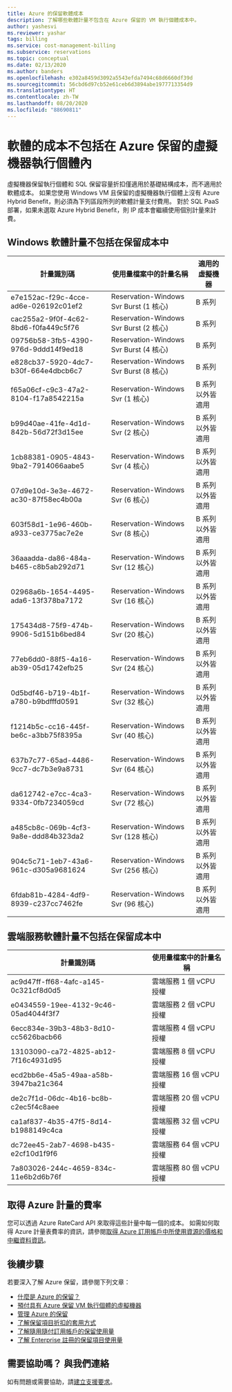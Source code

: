 ```yaml
---
title: Azure 的保留軟體成本
description: 了解哪些軟體計量不包含在 Azure 保留的 VM 執行個體成本中。
author: yashesvi
ms.reviewer: yashar
tags: billing
ms.service: cost-management-billing
ms.subservice: reservations
ms.topic: conceptual
ms.date: 02/13/2020
ms.author: banders
ms.openlocfilehash: e302a8459d3092a5543efda7494c68d6660df39d
ms.sourcegitcommit: 56cbd6d97cb52e61ceb6d3894abe1977713354d9
ms.translationtype: HT
ms.contentlocale: zh-TW
ms.lasthandoff: 08/20/2020
ms.locfileid: "88690811"
---
```

# <a name="software-costs-not-included-with-azure-reserved-vm-instances"></a>軟體的成本不包括在 Azure 保留的虛擬機器執行個體內

虛擬機器保留執行個體和 SQL 保留容量折扣僅適用於基礎結構成本，而不適用於軟體成本。 如果您使用 Windows VM 且保留的虛擬機器執行個體上沒有 Azure Hybrid Benefit，則必須為下列區段所列的軟體計量支付費用。 對於 SQL PaaS 部署，如果未選取 Azure Hybrid Benefit，則 IP 成本會繼續使用個別計量來計費。

## <a name="windows-software-meters-not-included-in-reservation-cost"></a>Windows 軟體計量不包括在保留成本中

| 計量識別碼 | 使用量檔案中的計量名稱 | 適用的虛擬機器 |
| ------- | ------------------------| --- |
| e7e152ac-f29c-4cce-ad6e-026192c01ef2 | Reservation-Windows Svr Burst (1 核心) | B 系列 |
| cac255a2-9f0f-4c62-8bd6-f0fa449c5f76 | Reservation-Windows Svr Burst (2 核心) | B 系列 |
| 09756b58-3fb5-4390-976d-9ddd14f9ed18 | Reservation-Windows Svr Burst (4 核心) | B 系列 |
| e828cb37-5920-4dc7-b30f-664e4dbcb6c7 | Reservation-Windows Svr Burst (8 核心) | B 系列 |
| f65a06cf-c9c3-47a2-8104-f17a8542215a | Reservation-Windows Svr (1 核心) | B 系列以外皆適用 |
| b99d40ae-41fe-4d1d-842b-56d72f3d15ee | Reservation-Windows Svr (2 核心) | B 系列以外皆適用 |
| 1cb88381-0905-4843-9ba2-7914066aabe5 | Reservation-Windows Svr (4 核心) | B 系列以外皆適用 |
| 07d9e10d-3e3e-4672-ac30-87f58ec4b00a | Reservation-Windows Svr (6 核心) | B 系列以外皆適用 |
| 603f58d1-1e96-460b-a933-ce3775ac7e2e | Reservation-Windows Svr (8 核心) | B 系列以外皆適用 |
| 36aaadda-da86-484a-b465-c8b5ab292d71 | Reservation-Windows Svr (12 核心) | B 系列以外皆適用 |
| 02968a6b-1654-4495-ada6-13f378ba7172 | Reservation-Windows Svr (16 核心) | B 系列以外皆適用 |
| 175434d8-75f9-474b-9906-5d151b6bed84 | Reservation-Windows Svr (20 核心) | B 系列以外皆適用 |
| 77eb6dd0-88f5-4a16-ab39-05d1742efb25 | Reservation-Windows Svr (24 核心) | B 系列以外皆適用 |
| 0d5bdf46-b719-4b1f-a780-b9bdfffd0591 | Reservation-Windows Svr (32 核心) | B 系列以外皆適用 |
| f1214b5c-cc16-445f-be6c-a3bb75f8395a | Reservation-Windows Svr (40 核心) | B 系列以外皆適用 |
| 637b7c77-65ad-4486-9cc7-dc7b3e9a8731 | Reservation-Windows Svr (64 核心) | B 系列以外皆適用 |
| da612742-e7cc-4ca3-9334-0fb7234059cd | Reservation-Windows Svr (72 核心) | B 系列以外皆適用 |
| a485cb8c-069b-4cf3-9a8e-ddd84b323da2 | Reservation-Windows Svr (128 核心) | B 系列以外皆適用 |
| 904c5c71-1eb7-43a6-961c-d305a9681624 | Reservation-Windows Svr (256 核心) | B 系列以外皆適用 |
| 6fdab81b-4284-4df9-8939-c237cc7462fe | Reservation-Windows Svr (96 核心) | B 系列以外皆適用 |

## <a name="cloud-services-software-meters-not-included-in-reservation-cost"></a>雲端服務軟體計量不包括在保留成本中

| 計量識別碼 | 使用量檔案中的計量名稱 |
| ------- | ------------------------|
|ac9d47ff-ff68-4afc-a145-0c321cf8d0d5|雲端服務 1 個 vCPU 授權|
|e0434559-19ee-4132-9c46-05ad4044f3f7|雲端服務 2 個 vCPU 授權|
|6ecc834e-39b3-48b3-8d10-cc5626bacb66|雲端服務 4 個 vCPU 授權|
|13103090-ca72-4825-ab12-7f16c4931d95|雲端服務 8 個 vCPU 授權|
|ecd2bb6e-45a5-49aa-a58b-3947ba21c364|雲端服務 16 個 vCPU 授權|
|de2c7f1d-06dc-4b16-bc8b-c2ec5f4c8aee|雲端服務 20 個 vCPU 授權|
|ca1af837-4b35-47f5-8d14-b1988149c4ca|雲端服務 32 個 vCPU 授權|
|dc72ee45-2ab7-4698-b435-e2cf10d1f9f6|雲端服務 64 個 vCPU 授權|
|7a803026-244c-4659-834c-11e6b2d6b76f|雲端服務 80 個 vCPU 授權|

## <a name="get-rates-for-azure-meters"></a>取得 Azure 計量的費率

您可以透過 Azure RateCard API 來取得這些計量中每一個的成本。 如需如何取得 Azure 計量表費率的資訊，請參閱[取得 Azure 訂用帳戶中所使用資源的價格和中繼資料資訊](/previous-versions/azure/reference/mt219004(v=azure.100))。

## <a name="next-steps"></a>後續步驟
若要深入了解 Azure 保留，請參閱下列文章：

- [什麼是 Azure 的保留？](save-compute-costs-reservations.md)
- [預付具有 Azure 保留 VM 執行個體的虛擬機器](../../virtual-machines/windows/prepay-reserved-vm-instances.md)
- [管理 Azure 的保留](manage-reserved-vm-instance.md)
- [了解保留項目折扣的套用方式](../manage/understand-vm-reservation-charges.md)
- [了解隨用隨付訂用帳戶的保留使用量](understand-reserved-instance-usage.md)
- [了解 Enterprise 註冊的保留項目使用量](understand-reserved-instance-usage-ea.md)

## <a name="need-help-contact-us"></a>需要協助嗎？ 與我們連絡

如有問題或需要協助，請[建立支援要求](https://go.microsoft.com/fwlink/?linkid=2083458)。
